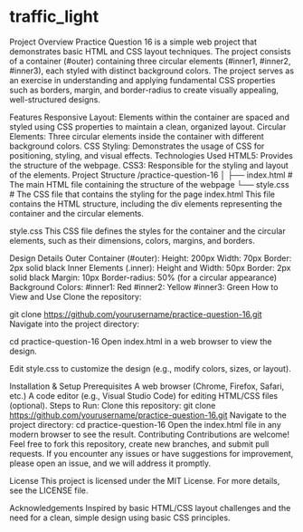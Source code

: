 # traffic_light

Project Overview
Practice Question 16 is a simple web project that demonstrates basic HTML and CSS layout techniques. The project consists of a container (#outer) containing three circular elements (#inner1, #inner2, #inner3), each styled with distinct background colors. The project serves as an exercise in understanding and applying fundamental CSS properties such as borders, margin, and border-radius to create visually appealing, well-structured designs.

Features
Responsive Layout: Elements within the container are spaced and styled using CSS properties to maintain a clean, organized layout.
Circular Elements: Three circular elements inside the container with different background colors.
CSS Styling: Demonstrates the usage of CSS for positioning, styling, and visual effects.
Technologies Used
HTML5: Provides the structure of the webpage.
CSS3: Responsible for the styling and layout of the elements.
Project Structure
/practice-question-16
│
├── index.html            # The main HTML file containing the structure of the webpage
└── style.css             # The CSS file that contains the styling for the page
index.html
This file contains the HTML structure, including the div elements representing the container and the circular elements.

style.css
This CSS file defines the styles for the container and the circular elements, such as their dimensions, colors, margins, and borders.

Design Details
Outer Container (#outer):
Height: 200px
Width: 70px
Border: 2px solid black
Inner Elements (.inner):
Height and Width: 50px
Border: 2px solid black
Margin: 10px
Border-radius: 50% (for a circular appearance)
Background Colors:
#inner1: Red
#inner2: Yellow
#inner3: Green
How to View and Use
Clone the repository:

git clone https://github.com/yourusername/practice-question-16.git
Navigate into the project directory:

cd practice-question-16
Open index.html in a web browser to view the design.

Edit style.css to customize the design (e.g., modify colors, sizes, or layout).

Installation & Setup
Prerequisites
A web browser (Chrome, Firefox, Safari, etc.)
A code editor (e.g., Visual Studio Code) for editing HTML/CSS files (optional).
Steps to Run:
Clone this repository:
git clone https://github.com/yourusername/practice-question-16.git
Navigate to the project directory:
cd practice-question-16
Open the index.html file in any modern browser to see the result.
Contributing
Contributions are welcome! Feel free to fork this repository, create new branches, and submit pull requests. If you encounter any issues or have suggestions for improvement, please open an issue, and we will address it promptly.

License
This project is licensed under the MIT License. For more details, see the LICENSE file.

Acknowledgements
Inspired by basic HTML/CSS layout challenges and the need for a clean, simple design using basic CSS principles.


